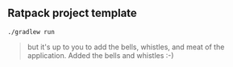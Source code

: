 Ratpack project template
-----------------------------


    ./gradlew run

>but it's up to you to add the bells, whistles, and meat of the application.
Added the bells and whistles :-)
